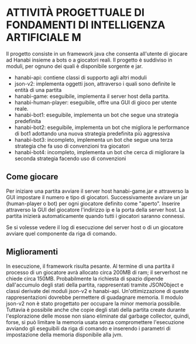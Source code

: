 # ATTIVITÀ PROGETTUALE DI FONDAMENTI DI INTELLIGENZA ARTIFICIALE M
Il progetto consiste in un framework java che consenta all'utente di giocare ad Hanabi insieme a bots o a giocatori reali.
Il progetto è suddiviso in moduli, per ognuno dei quali è disponibile sorgente e jar.

- hanabi-api: contiene classi di supporto agli altri moduli
- json-v2: implementa oggetti json, attraverso i quali sono definite le entità di una partita
- hanabi-game: eseguibile, implementa il server host della partita. 
- hanabi-human-player: eseguibile, offre una GUI di gioco per utente reale.
- hanabi-bot1: eseguibile, implementa un bot che segue una strategia predefinita
- hanabi-bot2: eseguibile, implementa un bot che migliora le performance di bot1 adottando una nuova strategia predefinita più aggressiva
- hanabi-bot3: incompleto, implementa un bot che segue una terza strategia che fa uso di convenzioni tra giocatori
- hanabi-bot4: incompleto, implementa un bot che cerca di migliorare la seconda strategia facendo uso di convenzioni 

## Come giocare
Per iniziare una partita avviare il server host hanabi-game.jar e attraverso la GUI impostare il numero e tipo di giocatori. 
Successivamente avviare un jar (human-player o bot) per ogni giocatore definito come "aperto".
Inserire attraverso la GUI del giocatore l'indirizzo ip e la porta della server host.
La partita inizierà automaticamente quando tutti i giocatori saranno connessi.

Se si volesse vedere il log di esecuzione del server host o di un giocatore avviare quel componente da riga di comando.

## Miglioramenti
In esecuzione, il framework risulta pesante. Al termine di una partita il processo di un giocatore avrà allocato circa 200MB di ram; il serverhost ne chiede circa 150MB.
Probabilmente la richiesta di spazio dipende dall'accumulo degli stati della partita, rappresentati tramite JSONObject e classi derivate dei moduli json-v2 e hanabi-api.
Un'ottimizzazione di queste rappresentazioni dovrebbe permettere di guadagnare memoria. Il modulo json-v2 non è stato progettato per occupare la minor memoria possibile. Tuttavia è possibile anche che copie degli stati della partita create durante l'esplorazione delle mosse non siano eliminate dal garbage collector, quindi, forse, si può limitare la memoria usata senza compromettere l'esecuzione avviando gli eseguibili da riga di comando e inserendo i parametri di impostazione della memoria disponibile alla jvm. 
